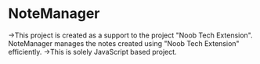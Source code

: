 # NoteManager

->This project is created as a support to the project "Noob Tech Extension". NoteManager manages the notes created using "Noob Tech Extension" efficiently.
->This is solely JavaScript based project.
